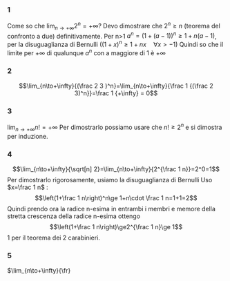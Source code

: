 ### 1
Come so che $\lim_{n\to+\infty}{2^n}=+\infty$? Devo dimostrare che $2^n\ge n$ (teorema del confronto a due) definitivamente.
Per n>1
$a^n=(1+(a-1))^n\ge 1+n(a-1)$, per la disuguaglianza di Bernulli ($(1+x)^n\ge1+nx\quad\forall x>-1$)
Quindi so che il limite per $+\infty$ di qualunque $a^n$ con a maggiore di 1 è $+\infty$

### 2
$$\lim_{n\to+\infty}{(\frac 2 3 )^n}=\lim_{n\to+\infty}{\frac 1 {(\frac 2 3)^n}}=\frac 1 {+\infty} = 0$$
### 3
$\lim_{n\to+\infty}{n!}=+\infty$
Per dimostrarlo possiamo usare che $n!\ge 2^n$ e si dimostra per induzione.
### 4
$$\lim_{n\to+\infty}{\sqrt[n] 2}=\lim_{n\to+\infty}{2^{\frac 1 n}}=2^0=1$$
Per dimostrarlo rigorosamente, usiamo la disuguaglianza di Bernulli
Uso $x=\frac 1 n$ : $$\left(1+\frac 1 n\right)^n\ge 1+n\cdot \frac 1 n=1+1=2$$
Quindi prendo ora la radice n-esima in entrambi i membri e memore della stretta crescenza della radice n-esima ottengo 
$$\left(1+\frac 1 n\right)\ge2^{\frac 1 n}\ge 1$$
1 per il teorema dei 2 carabinieri.
### 5
$\lim_{n\to\+\infty}{\fr}